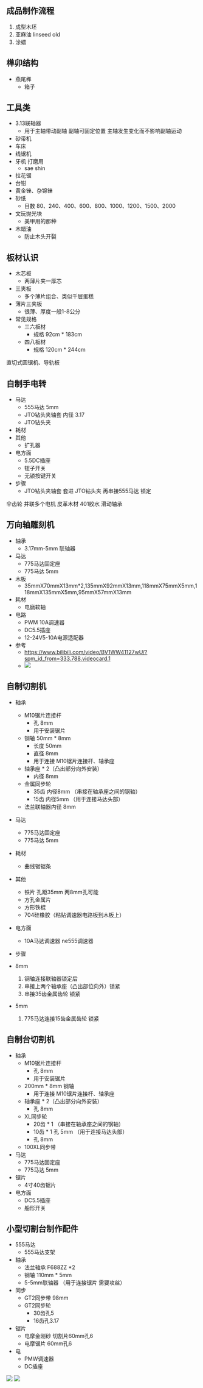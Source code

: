## 成品制作流程
1. 成型木坯
1. 亚麻油 linseed old
2. 涂蜡

## 榫卯结构
+ 燕尾榫
  + 箱子
   


## 工具类
+ 3.13联轴器
  + 用于主轴带动副轴 副轴可固定位置  主轴发生变化而不影响副轴运动
+ 砂带机
+ 车床
+ 线锯机
+ 牙机 打磨用
  + sae shin
+ 拉花锯
+ 台钳
+ 黄金锉、杂锦锉
+ 砂纸
  + 目数 80、240、400、600、800、1000、1200、1500、2000
+ 文玩抛光块
  + 美甲用的那种
+ 木蜡油
  + 防止木头开裂
  

## 板材认识
+ 木芯板
  + 两薄片夹一厚芯
+ 三夹板
  + 多个薄片组合、类似千层蛋糕
+ 薄片三夹板
  + 很薄、厚度一般1-8公分
+ 常见规格
  + 三六板材
    + 规格 92cm * 183cm
  + 四八板材
    + 规格 120cm * 244cm


直切式圆锯机、导轨板


## 自制手电转
+ 马达
  + 555马达 5mm
  + JTO钻头夹轴套 内径 3.17
  + JTO钻头夹
+ 耗材
+ 其他
  + 扩孔器
+ 电方面
  + 5.5DC插座
  + 钮子开关
  + 无锁按键开关
+ 步骤
  + JTO钻头夹轴套 套进 JTO钻头夹 再串接555马达 锁定


伞齿轮 并联多个电机
皮革木材 401胶水
滑动轴承

## 万向轴雕刻机
+ 轴承
   + 3.17mm-5mm 联轴器
+ 马达
  + 775马达固定座
  + 775马达 5mm
+ 木板
  + 35mmX70mmX13mm*2,135mmX92mmX13mm,118mmX75mmX5mm,118mmX135mmX5mm,95mmX57mmX13mm
+ 耗材
  + 电磨软轴
+ 电路
  + PWM 10A调速器
  + DC5.5插座
  + 12-24V5-10A电源适配器
+ 参考
  + https://www.bilibili.com/video/BV1WW41127wU/?spm_id_from=333.788.videocard.1
  + ![](./万向轴雕刻机.png)



## 自制切割机
+ 轴承
  + M10锯片连接杆
    + 孔 8mm
    + 用于安装锯片
  + 钢轴 50mm * 8mm 
    + 长度 50mm
    + 直径 8mm
    + 用于连接 M10锯片连接杆、轴承座
  + 轴承座 * 2（凸出部分向外安装）
    + 内径 8mm
  + 金属同步轮
    + 35齿 内径8mm （串接在轴承座之间的钢轴）
    + 15齿 内径5mm （用于连接马达头部）
  + 法兰联轴器内径 8mm
+ 马达
  + 775马达固定座
  + 775马达 5mm
+ 耗材
  + 曲线锯锯条
+ 其他
  + 铁片 孔距35mm 两8mm孔可能
  + 方孔金属片
  + 方形铁棍
  + 704硅橡胶（粘贴调速器电路板到木板上）
+ 电方面
  + 10A马达调速器 ne555调速器
  

+ 步骤
+ 8mm
  1. 钢轴连接联轴器锁定后   
  2. 串接上两个轴承座（凸出部位向外）锁紧
  3. 串接35齿金属齿轮 锁紧
+ 5mm 
  1. 775马达连接15齿金属齿轮 锁紧


## 自制台切割机
+ 轴承
  + M10锯片连接杆
    + 孔 8mm
    + 用于安装锯片
  + 200mm * 8mm 钢轴
    + 用于连接 M10锯片连接杆、轴承座
  + 轴承座 * 2（凸出部分向外安装）
    + 孔 8mm
  + XL同步轮
    + 20齿 * 1  （串接在轴承座之间的钢轴）
    + 10齿 * 1 孔 5mm （用于连接马达头部）
    + 孔 8mm
  + 100XL同步带
+ 马达
  + 775马达固定座
  + 775马达 5mm
+ 锯片
  + 4寸40齿锯片
+ 电方面
  + DC5.5插座
  + 船形开关

## 小型切割台制作配件
+ 555马达
  + 555马达支架
+ 轴承
  + 法兰轴承 F688ZZ *2
  + 钢轴 110mm * 5mm
  + 5-5mm联轴器 （用于连接锯片 需要攻丝）
+ 同步
  + GT2同步带 98mm
  + GT2同步轮
    + 30齿孔5
    + 16齿孔3.17
+ 锯片
  + 电摩金刚砂 切割片60mm孔6
  + 电摩锯片 60mm孔6
+ 电
  + PMW调速器
  + DC插座


![](./M10锯片连接杆.png)
![](./成品.png)